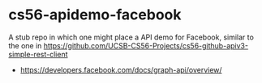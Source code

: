 # cs56-apidemo-facebook
A stub repo in which one might place a API demo for Facebook, similar to the one in https://github.com/UCSB-CS56-Projects/cs56-github-apiv3-simple-rest-client


* https://developers.facebook.com/docs/graph-api/overview/
